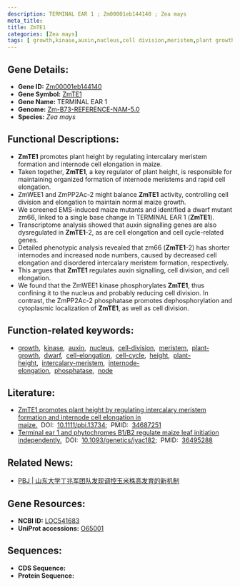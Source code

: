 ```yaml
---
description: TERMINAL EAR 1 ; Zm00001eb144140 ; Zea mays
meta_title:
title: ZmTE1
categories: [Zea mays]
tags: [ growth,kinase,auxin,nucleus,cell division,meristem,plant growth,dwarf,cell elongation,cell cycle,height,plant height,intercalary meristem,internode elongation,phosphatase,node ]
---
```


## Gene Details:
- **Gene ID:**	[Zm00001eb144140](https://www.maizegdb.org/gene_center/gene/Zm00001eb144140)
- **Gene Symbol:** <u>ZmTE1</u>
- **Gene Name:** TERMINAL EAR 1
- **Genome:** [Zm-B73-REFERENCE-NAM-5.0](https://www.maizegdb.org/genome/assembly/Zm-B73-REFERENCE-NAM-5.0)
- **Species:** *Zea mays*

## Functional Descriptions:
   - **ZmTE1** promotes plant height by regulating intercalary meristem formation and internode cell elongation in maize.
   - Taken together, **ZmTE1**, a key regulator of plant height, is responsible for maintaining organized formation of internode meristems and rapid cell elongation.
   - ZmWEE1 and ZmPP2Ac-2 might balance **ZmTE1** activity, controlling cell division and elongation to maintain normal maize growth.
   - We screened EMS-induced maize mutants and identified a dwarf mutant zm66, linked to a single base change in TERMINAL EAR 1 (**ZmTE1**).
   - Transcriptome analysis showed that auxin signalling genes are also dysregulated in **ZmTE1**-2, as are cell elongation and cell cycle-related genes.
   - Detailed phenotypic analysis revealed that zm66 (**ZmTE1**-2) has shorter internodes and increased node numbers, caused by decreased cell elongation and disordered intercalary meristem formation, respectively.
   - This argues that **ZmTE1** regulates auxin signalling, cell division, and cell elongation.
   - We found that the ZmWEE1 kinase phosphorylates **ZmTE1**, thus confining it to the nucleus and probably reducing cell division. In contrast, the ZmPP2Ac-2 phosphatase promotes dephosphorylation and cytoplasmic localization of **ZmTE1**, as well as cell division.

## Function-related keywords:
- [growth](/tags/growth/),&nbsp;&nbsp;[kinase](/tags/kinase/),&nbsp;&nbsp;[auxin](/tags/auxin/),&nbsp;&nbsp;[nucleus](/tags/nucleus/),&nbsp;&nbsp;[cell-division](/tags/cell-division/),&nbsp;&nbsp;[meristem](/tags/meristem/),&nbsp;&nbsp;[plant-growth](/tags/plant-growth/),&nbsp;&nbsp;[dwarf](/tags/dwarf/),&nbsp;&nbsp;[cell-elongation](/tags/cell-elongation/),&nbsp;&nbsp;[cell-cycle](/tags/cell-cycle/),&nbsp;&nbsp;[height](/tags/height/),&nbsp;&nbsp;[plant-height](/tags/plant-height/),&nbsp;&nbsp;[intercalary-meristem](/tags/intercalary-meristem/),&nbsp;&nbsp;[internode-elongation](/tags/internode-elongation/),&nbsp;&nbsp;[phosphatase](/tags/phosphatase/),&nbsp;&nbsp;[node](/tags/node/)

## Literature:
   - [ZmTE1 promotes plant height by regulating intercalary meristem formation and internode cell elongation in maize.]( https://onlinelibrary.wiley.com/doi/10.1111/pbi.13734)&nbsp;&nbsp;DOI:&nbsp;&nbsp;[10.1111/pbi.13734](https://onlinelibrary.wiley.com/doi/10.1111/pbi.13734);&nbsp;&nbsp;PMID:&nbsp;&nbsp;[34687251](https://pubmed.ncbi.nlm.nih.gov/34687251/)
   - [Terminal ear 1 and phytochromes B1/B2 regulate maize leaf initiation independently.]( https://academic.oup.com/genetics/article/223/2/iyac182/6887217?login=true)&nbsp;&nbsp;DOI:&nbsp;&nbsp;[10.1093/genetics/iyac182](https://academic.oup.com/genetics/article/223/2/iyac182/6887217?login=true);&nbsp;&nbsp;PMID:&nbsp;&nbsp;[36495288](https://pubmed.ncbi.nlm.nih.gov/36495288/)

## Related News:
   - [PBJ | 山东大学丁兆军团队发现调控玉米株高发育的新机制](https://mp.weixin.qq.com/s?__biz=Mzg3MDEwNDEyMg==&mid=2247519616&idx=1&sn=350e4fbaa5cc64f9f57510f77c9ce5d7&chksm=ce9020d5f9e7a9c30d93e865271327c58aac91d22a59232048d33eec2017f2fe896f0f079584&scene=27#wechat_redirect)

## Gene Resources:
- **NCBI ID:** [LOC541683](https://www.ncbi.nlm.nih.gov/gene/?term=LOC541683)
- **UniProt accessions:** [O65001](https://www.uniprot.org/uniprotkb/O65001/entry)



## Sequences:
- **CDS Sequence:**
- **Protein Sequence:**
